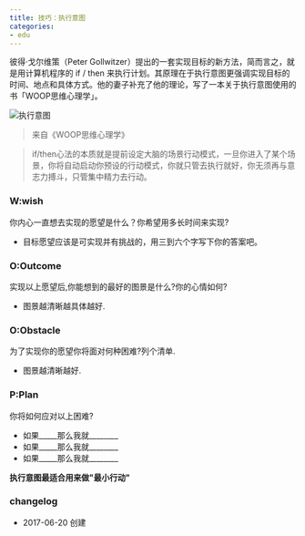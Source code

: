 ```yaml
---
title: 技巧：执行意图
categories: 
- edu
---
```


彼得·戈尔维策（Peter Gollwitzer）提出的一套实现目标的新方法，简而言之，就是用计算机程序的 if / then 来执行计划。其原理在于执行意图更强调实现目标的时间、地点和具体方式。他的妻子补充了他的理论，写了一本关于执行意图使用的书「WOOP思维心理学」。

![执行意图](http://7xs0kh.com1.z0.glb.clouddn.com/%E6%89%A7%E8%A1%8C%E6%84%8F%E5%9B%BE.png)
>来自《WOOP思维心理学》

>if/then心法的本质就是提前设定大脑的场景行动模式，一旦你进入了某个场景，你将自动启动你预设的行动模式，你就只管去执行就好，你无须再与意志力搏斗，只管集中精力去行动。

### W:wish

你内心一直想去实现的愿望是什么？你希望用多长时间来实现?

- 目标愿望应该是可实现并有挑战的，用三到六个字写下你的答案吧。

### O:Outcome

实现以上愿望后,你能想到的最好的图景是什么?你的心情如何?

- 图景越清晰越具体越好.

### O:Obstacle

为了实现你的愿望你将面对何种困难?列个清单.

- 图景越清晰越好.

### P:Plan

你将如何应对以上困难?

- 如果_____那么我就________
- 如果_____那么我就________
- 如果_____那么我就________

**执行意图最适合用来做"最小行动"**

### changelog

- 2017-06-20 创建


